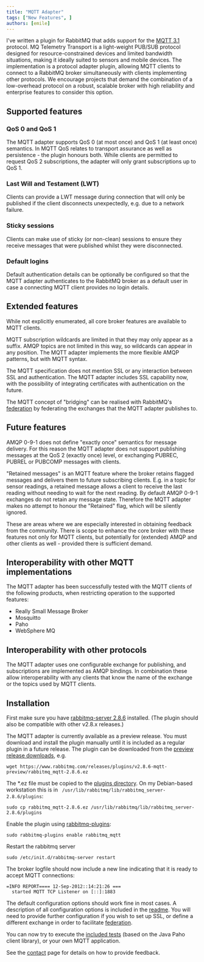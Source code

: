 ```yaml
---
title: "MQTT Adapter"
tags: ["New Features", ]
authors: [emile]
---
```


I've written a plugin for RabbitMQ that adds support for the [MQTT 3.1](https://www.ibm.com/developerworks/webservices/library/ws-mqtt/) protocol. MQ Telemetry Transport is a light-weight PUB/SUB protocol designed for resource-constrained devices and limited bandwidth situations, making it ideally suited to sensors and mobile devices. The implementation is a protocol adapter plugin, allowing MQTT clients to connect to a RabbitMQ broker simultaneously with clients implementing other protocols. We encourage projects that demand the combination of a low-overhead protocol on a robust, scalable broker with high reliability and enterprise features to consider this option.

<!-- truncate -->

## Supported features

### QoS 0 and QoS 1

The MQTT adapter supports QoS 0 (at most once) and QoS 1 (at least once) semantics. In MQTT QoS relates to transport assurance as well as persistence - the plugin honours both. While clients are permitted to request QoS 2 subscriptions, the adapter will only grant subscriptions up to QoS 1.

### Last Will and Testament (LWT)

Clients can provide a LWT message during connection that will only be published if the client disconnects unexpectedly, e.g. due to a network failure.

### Sticky sessions

Clients can make use of sticky (or non-clean) sessions to ensure they receive messages that were published whilst they were disconnected.

### Default logins

Default authentication details can be optionally be configured so that the MQTT adapter authenticates to the RabbitMQ broker as a default user in case a connecting MQTT client provides no login details.

## Extended features

While not explicitly enumerated, all core broker features are available to MQTT clients.

MQTT subscription wildcards are limited in that they may only appear as a suffix. AMQP topics are not limited in this way, so wildcards can appear in any position. The MQTT adapter implements the more flexible AMQP patterns, but with MQTT syntax.

The MQTT specification does not mention SSL or any interaction between SSL and authentication. The MQTT adapter includes SSL capability now, with the possibility of integrating certificates with authentication on the future.

The MQTT concept of "bridging" can be realised with RabbitMQ's [federation](/docs/federation) by federating the exchanges that the MQTT adapter publishes to.

## Future features

AMQP 0-9-1 does not define "exactly once" semantics for message delivery. For this reason the MQTT adapter does not support publishing messages at the QoS 2 (exactly once) level, or exchanging PUBREC, PUBREL or PUBCOMP messages with clients.

"Retained messages" is an MQTT feature where the broker retains flagged messages and delivers them to future subscribing clients. E.g. in a topic for sensor readings, a retained message allows a client to receive the last reading without needing to wait for the next reading. By default AMQP 0-9-1 exchanges do not retain any message state. Therefore the MQTT adapter makes no attempt to honour the "Retained" flag, which will be silently ignored.

These are areas where we are especially interested in obtaining feedback from the community. There is scope to enhance the core broker with these features not only for MQTT clients, but potentially for (extended) AMQP and other clients as well - provided there is sufficient demand.

## Interoperability with other MQTT implementations

The MQTT adapter has been successfully tested with the MQTT clients of the following products, when restricting operation to the supported features:

* Really Small Message Broker
* Mosquitto
* Paho
* WebSphere MQ

## Interoperability with other protocols

The MQTT adapter uses one configurable exchange for publishing, and subscriptions are implemented as AMQP bindings. In combination these allow interoperability with any clients that know the name of the exchange or the topics used by MQTT clients.

## Installation

First make sure you have [rabbitmq-server 2.8.6](/docs/download) installed. (The plugin should also be compatible with other v2.8.x releases.)

The MQTT adapter is currently available as a preview release. You must download and install the plugin manually until it is included as a regular plugin in a future release. The plugin can be downloaded from the [preview release downloads](https://www.rabbitmq.com/releases/plugins/v2.8.6-mqtt-preview/rabbitmq_mqtt-2.8.6.ez), e.g.

```shell
wget https://www.rabbitmq.com/releases/plugins/v2.8.6-mqtt-preview/rabbitmq_mqtt-2.8.6.ez
```

The *.ez file must be copied to the [plugins directory](/docs/plugins#installing-plugins). On my Debian-based workstation this is in ` /usr/lib/rabbitmq/lib/rabbitmq_server-2.8.6/plugins`:

```shell
sudo cp rabbitmq_mqtt-2.8.6.ez /usr/lib/rabbitmq/lib/rabbitmq_server-2.8.6/plugins
```

Enable the plugin using [rabbitmq-plugins](/docs/plugins):

```shell
sudo rabbitmq-plugins enable rabbitmq_mqtt
```

Restart the rabbitmq server

```shell
sudo /etc/init.d/rabbitmq-server restart 
```

The broker logfile should now include a new line indicating that it is ready to accept MQTT connections:

```
=INFO REPORT==== 12-Sep-2012::14:21:26 ===
  started MQTT TCP Listener on [::]:1883
```

The default configuration options should work fine in most cases. A description of all configuration options is included in the [readme](http://hg.rabbitmq.com/rabbitmq-mqtt/file/default/README.md). You will need to provide further configuration if you wish to set up SSL, or define a different exchange in order to facilitate [federation](/docs/federation).

You can now try to execute the [included tests](http://hg.rabbitmq.com/rabbitmq-mqtt/file/default/test/src/com/rabbitmq/mqtt/test/MqttTest.java) (based on the Java Paho client library), or your own MQTT application.

See the [contact](/docs/contact) page for details on how to provide feedback.
